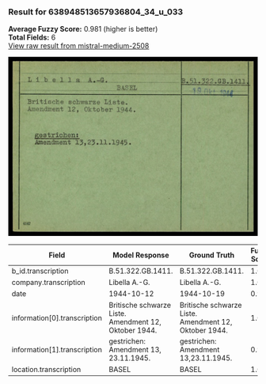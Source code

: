 ### Result for 638948513657936804_34_u_033
**Average Fuzzy Score:** 0.981 (higher is better)<br>
**Total Fields:** 6<br>
[View raw result from mistral-medium-2508](https://github.com/RISE-UNIBAS/humanities_data_benchmark/blob/main/results/2025-10-24/T0327/request_T0327_638948513657936804_34_u_033.json)

<img src="https://github.com/RISE-UNIBAS/humanities_data_benchmark/blob/main/benchmarks/blacklist/images/638948513657936804_34_u_033.jpg?raw=true" alt="638948513657936804_34_u_033" width="600px">

| Field | Model Response | Ground Truth | Fuzzy Score | Match |
|-------|----------------|--------------|-------------|-------|
| b_id.transcription | B.51.322.GB.1411. | B.51.322.GB.1411. | 1.000 | ✅ |
| company.transcription | Libella A.-G. | Libella A.-G. | 1.000 | ✅ |
| date | 1944-10-12 | 1944-10-19 | 0.900 | ❌ |
| information[0].transcription | Britische schwarze Liste.<br>Amendment 12, Oktober 1944. | Britische schwarze Liste.<br>Amendment 12, Oktober 1944. | 1.000 | ✅ |
| information[1].transcription | gestrichen:<br>Amendment 13, 23.11.1945. | gestrichen:<br>Amendment 13,23.11.1945. | 0.986 | ✅ |
| location.transcription | BASEL | BASEL | 1.000 | ✅ |
